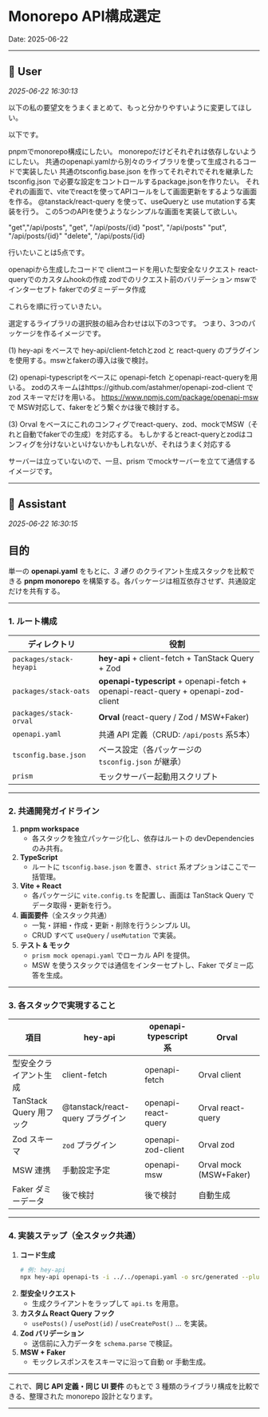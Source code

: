 # Monorepo API構成選定

Date: 2025-06-22

---

## 👤 User
*2025-06-22 16:30:13*

以下の私の要望文をうまくまとめて、もっと分かりやすいように変更してほしい。 

以下です。

pnpmでmonorepo構成にしたい。
monorepoだけどそれぞれは依存しないようにしたい。
共通のopenapi.yamlから別々のライブラリを使って生成されるコードで実装したい 
共通のtsconfig.base.json を作ってそれぞれでそれを継承したtsconfig.json で必要な設定をコントロールするpackage.jsonを作りたい。
それぞれの画面で、viteでreactを使ってAPIコールをして画面更新をするような画面を作る。
@tanstack/react-query を使って、useQueryと use mutationする実装を行う。
この5つのAPIを使うようなシンプルな画面を実装して欲しい。

"get","/api/posts",
"get", "/api/posts/{id}
"post", "/api/posts"
"put", "/api/posts/{id}"
"delete", "/api/posts/{id}

行いたいことは5点です。

openapiから生成したコードで clientコードを用いた型安全なリクエスト
react-queryでのカスタムhookの作成
zodでのリクエスト前のバリデーション
mswでインターセプト
fakerでのダミーデータ作成

これらを順に行っていきたい。 

選定するライブラリの選択肢の組み合わせは以下の3つです。
つまり、3つのパッケージを作るイメージです。

(1)
hey-api をベースで hey-api/client-fetchとzod と react-query のプラグインを使用する。mswとfakerの導入は後で検討。

(2)
openapi-typescriptをベースに openapi-fetch とopenapi-react-queryを用いる。
zodのスキームはhttps://github.com/astahmer/openapi-zod-client で zod スキーマだけを用いる。
https://www.npmjs.com/package/openapi-msw で MSW対応して、fakerをどう繋ぐかは後で検討する。

(3)
Orval をベースにこれのコンフィグでreact-query、zod、mockでMSW（それと自動でfakerでの生成）を対応する。
もしかするとreact-queryとzodはコンフィグを分けないといけないかもしれないが、それはうまく対応する

サーバーは立っていないので、一旦、prism でmockサーバーを立てて通信するイメージです。

---

## 🤖 Assistant
*2025-06-22 16:30:15*

## 目的  
単一の **openapi.yaml** をもとに、_3 通り_ のクライアント生成スタックを比較できる **pnpm monorepo** を構築する。各パッケージは相互依存させず、共通設定だけを共有する。

---

### 1. ルート構成
| ディレクトリ | 役割 |
|-------------|------|
| `packages/stack-heyapi` | **hey-api** + client-fetch + TanStack Query + Zod |
| `packages/stack-oats`   | **openapi-typescript** + openapi-fetch + openapi-react-query + openapi-zod-client |
| `packages/stack-orval`  | **Orval** (react-query / Zod / MSW+Faker) |
| `openapi.yaml`          | 共通 API 定義（CRUD: `/api/posts` 系5本） |
| `tsconfig.base.json`    | ベース設定（各パッケージの `tsconfig.json` が継承） |
| `prism`                 | モックサーバー起動用スクリプト |

---

### 2. 共通開発ガイドライン

1. **pnpm workspace**  
   - 各スタックを独立パッケージ化し、依存はルートの devDependencies のみ共有。  
2. **TypeScript**  
   - ルートに `tsconfig.base.json` を置き、`strict` 系オプションはここで一括管理。  
3. **Vite + React**  
   - 各パッケージに `vite.config.ts` を配置し、画面は TanStack Query でデータ取得・更新を行う。  
4. **画面要件**（全スタック共通）  
   - 一覧・詳細・作成・更新・削除を行うシンプル UI。  
   - CRUD すべて `useQuery` / `useMutation` で実装。  
5. **テスト & モック**  
   - `prism mock openapi.yaml` でローカル API を提供。  
   - MSW を使うスタックでは通信をインターセプトし、Faker でダミー応答を生成。

---

### 3. 各スタックで実現すること

| 項目 | hey-api | openapi-typescript 系 | Orval |
|------|---------|-----------------------|-------|
| 型安全クライアント生成 | client-fetch | openapi-fetch | Orval client |
| TanStack Query 用フック | @tanstack/react-query プラグイン | openapi-react-query | Orval react-query |
| Zod スキーマ | `zod` プラグイン | openapi-zod-client | Orval zod |
| MSW 連携 | 手動設定予定 | openapi-msw | Orval mock (MSW+Faker) |
| Faker ダミーデータ | 後で検討 | 後で検討 | 自動生成 |

---

### 4. 実装ステップ（全スタック共通）

1. **コード生成**  
   ```bash
   # 例: hey-api
   npx hey-api openapi-ts -i ../../openapi.yaml -o src/generated --plugins=@hey-api/client-fetch,@tanstack/react-query,zod
   ```
2. **型安全リクエスト**  
   - 生成クライアントをラップして `api.ts` を用意。  
3. **カスタム React Query フック**  
   - `usePosts()` / `usePost(id)` / `useCreatePost()` … を実装。  
4. **Zod バリデーション**  
   - 送信前に入力データを `schema.parse` で検証。  
5. **MSW + Faker**  
   - モックレスポンスをスキーマに沿って自動 or 手動生成。  

---

これで、**同じ API 定義・同じ UI 要件** のもとで 3 種類のライブラリ構成を比較できる、整理された monorepo 設計となります。

---
